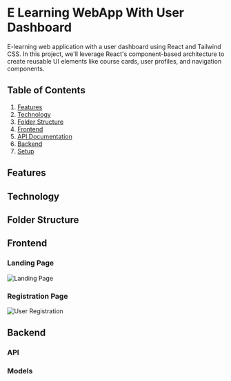 # E Learning WebApp With User Dashboard

E-learning web application with a user dashboard using React and Tailwind CSS.
In this project, we'll leverage React's component-based architecture to create reusable UI elements like course cards, user profiles, and navigation components. 

<!-- Tailwind CSS will allow us to rapidly style these components using utility classes, ensuring a responsive and visually appealing interface.

Key features will include user authentication, API integration for fetching course data, and a dashboard to track enrolled courses and progress. With React Router, we'll manage navigation between different sections of the application, while ensuring accessibility and performance optimizations throughout the development process. -->


## Table of Contents
1. [Features](#features)
2. [Technology](#technology)
3. [Folder Structure](#folder-structure)
4. [Frontend](#frontend)
5. [API Documentation](#api-documentation)
6. [Backend](#backend)
7. [Setup](#setup)
 
 
## Features
## Technology
## Folder Structure
## Frontend 
### Landing Page
![Landing Page](./frontend/public/images/landingPage.png)
### Registration Page
![User Registration](./frontend/public/images/userRegistration.png)

## Backend
### API 
### Models 
 